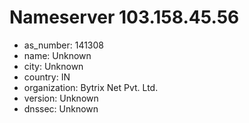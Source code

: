 # Nameserver 103.158.45.56

* as_number: 141308
* name: Unknown
* city: Unknown
* country: IN
* organization: Bytrix Net Pvt. Ltd.
* version: Unknown
* dnssec: Unknown
